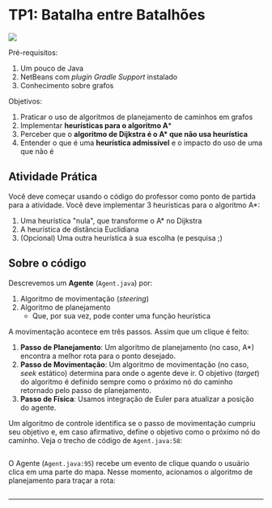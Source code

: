 # TP1: Batalha entre Batalhões

![](docs/pathfinding-still.gif)

Pré-requisitos:
  1. Um pouco de Java
  1. NetBeans com _plugin_ _Gradle Support_ instalado
  1. Conhecimento sobre grafos

Objetivos:

1. Praticar o uso de algoritmos de planejamento de caminhos em grafos
1. Implementar **heurísticas para o algoritmo A***
1. Perceber que o **algoritmo de Dijkstra é o A\* que não usa heurística**
1. Entender o que é uma **heurística admissível** e o impacto do uso
   de uma que não é

## Atividade Prática

Você deve começar usando o código do professor como ponto de partida para a
atividade. Você deve implementar 3 heurísticas para o algoritmo A*:

1. Uma heurística "nula", que transforme o A* no Dijkstra
2. A heurística de distância Euclidiana
3. (Opcional) Uma outra heurística à sua escolha (e pesquisa ;)

## Sobre o código

Descrevemos um **Agente** (`Agent.java`) por:

1. Algoritmo de movimentação (_steering_)
1. Algoritmo de planejamento
   - Que, por sua vez, pode conter uma função heurística

A movimentação acontece em três passos. Assim que um clique é feito:

1. **Passo de Planejamento**: Um algoritmo de planejamento (no caso, A*)
   encontra a melhor rota para o ponto desejado.
1. **Passo de Movimentação**: Um algoritmo de movimentação (no caso, _seek_
   estático) determina para onde o agente deve ir. O objetivo (_target_)
   do algoritmo é definido sempre como o próximo nó do caminho retornado
   pelo passo de planejamento.
1. **Passo de Física**: Usamos integração de Euler para atualizar a posição do
   agente.

Um algoritmo de controle identifica se o passo de movimentação cumpriu
seu objetivo e, em caso afirmativo, define o objetivo como o próximo nó do
caminho. Veja o trecho de código de `Agent.java:58`:

```java

```

O Agente (`Agent.java:95`) recebe um evento de clique quando o usuário clica em
uma parte do mapa. Nesse momento, acionamos o algoritmo de planejamento para
traçar a rota:

```java

```

---
